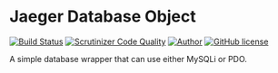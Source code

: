 # Jaeger Database Object

[![Build Status](https://travis-ci.org/jaeger-app/db.svg?branch=master)](https://travis-ci.org/jaeger-app/db)
[![Scrutinizer Code Quality](https://scrutinizer-ci.com/g/jaeger-app/db/badges/quality-score.png?b=master)](https://scrutinizer-ci.com/g/jaeger-app/db/?branch=master)
[![Author](http://img.shields.io/badge/author-@mithra62-blue.svg?style=flat-square)](https://twitter.com/mithra62)
[![GitHub license](https://img.shields.io/badge/license-MIT-blue.svg)](https://raw.githubusercontent.com/jaeger-app/bootstrap/master/LICENSE) 

A simple database wrapper that can use either MySQLi or PDO.